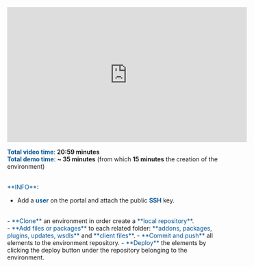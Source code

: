 <html>
 <body>
<iframe width="560" height="315" src="https://www.youtube.com/embed/DhxML5u8tz8" frameborder="0" allow="accelerometer; autoplay; encrypted-media; gyroscope; picture-in-picture" allowfullscreen></iframe>
 </body>
</html>

<br>

<span style="color:#005294">**Total video time**</span>: **20:59 minutes**
<br>
<span style="color:#005294">**Total demo time**</span>: **~ 35 minutes** (from which **15 minutes** the creation of the environment)

<br>
<span style="color:#005294">**INFO**</span>:
<br>

 - Add a <span style="color:#005294">**user**</span> on the portal and attach the public <span style="color:#005294">**SSH**</span> key.
<br>
 - <span style="color:#005294">**Clone**</span> an environment in order create a <span style="color:#005294">**local repository**</span>.
<br>
 - <span style="color:#005294">**Add files or packages**</span> to each related folder: <span style="color:#005294">**addons, packages, plugins, updates, wsdls**</span> and <span style="color:#005294">**client files**</span></span>.
 - <span style="color:#005294">**Commit and push**</span> all elements to the environment repository.
 - <span style="color:#005294">**Deploy**</span> the elements by clicking the deploy button under the repository belonging to the environment.




